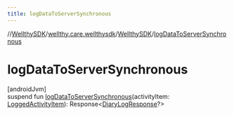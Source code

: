 ```yaml
---
title: logDataToServerSynchronous
---
```

//[WellthySDK](../../../index.html)/[wellthy.care.wellthysdk](../index.html)/[WellthySDK](index.html)/[logDataToServerSynchronous](log-data-to-server-synchronous.html)



# logDataToServerSynchronous



[androidJvm]\
suspend fun [logDataToServerSynchronous](log-data-to-server-synchronous.html)(activityItem: [LoggedActivityItem](../../wellthy.care.wellthysdk.data.diary/-logged-activity-item/index.html)): Response&lt;[DiaryLogResponse](../../wellthy.care.wellthysdk.data.diary/-diary-log-response/index.html)?&gt;




